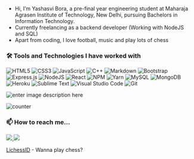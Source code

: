 -  Hi, I’m Yashasvi Bora, a pre-final year engineering student at Maharaja Agrasen Institute of Technology, New Delhi, pursuing Bachelors in Information Technology.
-  Currently freelancing as a backend developer (Working with NodeJS and SQL)
-  Apart from coding, I love football, music and play lots of chess



### 🛠 Tools and Technologies I have worked with

![HTML5](https://img.shields.io/badge/html5-%23E34F26.svg?style=for-the-badge&logo=html5&logoColor=white)
![CSS3](https://img.shields.io/badge/css3-%231572B6.svg?style=for-the-badge&logo=css3&logoColor=white)
![JavaScript](https://img.shields.io/badge/javascript-%23323330.svg?style=for-the-badge&logo=javascript&logoColor=%23F7DF1E)
![C++](https://img.shields.io/badge/c++-%2300599C.svg?style=for-the-badge&logo=c%2B%2B&logoColor=white)
![Markdown](https://img.shields.io/badge/markdown-%23000000.svg?style=for-the-badge&logo=markdown&logoColor=white)
![Bootstrap](https://img.shields.io/badge/bootstrap-%23563D7C.svg?style=for-the-badge&logo=bootstrap&logoColor=white)
![Express.js](https://img.shields.io/badge/express.js-%23404d59.svg?style=for-the-badge&logo=express&logoColor=%2361DAFB)
![NodeJS](https://img.shields.io/badge/node.js-6DA55F?style=for-the-badge&logo=node.js&logoColor=white)
![React](https://img.shields.io/badge/react-%2320232a.svg?style=for-the-badge&logo=react&logoColor=%2361DAFB)
![NPM](https://img.shields.io/badge/NPM-%23000000.svg?style=for-the-badge&logo=npm&logoColor=white)
![Yarn](https://img.shields.io/badge/yarn-%232C8EBB.svg?style=for-the-badge&logo=yarn&logoColor=white)
![MySQL](https://img.shields.io/badge/mysql-%2300f.svg?style=for-the-badge&logo=mysql&logoColor=white)
![MongoDB](https://img.shields.io/badge/MongoDB-%234ea94b.svg?style=for-the-badge&logo=mongodb&logoColor=white)
![Heroku](https://img.shields.io/badge/heroku-%23430098.svg?style=for-the-badge&logo=heroku&logoColor=white)
![Sublime Text](https://img.shields.io/badge/sublime_text-%23575757.svg?style=for-the-badge&logo=sublime-text&logoColor=important)
![Visual Studio Code](https://img.shields.io/badge/Visual%20Studio%20Code-0078d7.svg?style=for-the-badge&logo=visual-studio-code&logoColor=white)
![Git](https://img.shields.io/badge/git-%23F05033.svg?style=for-the-badge&logo=git&logoColor=white)
<br/>






![enter image description here](https://github-readme-stats.vercel.app/api?username=Yashasvibora&&show_icons=true&title_color=ffffff&icon_color=bb2acf&text_color=daf7dc&bg_color=151515)

![counter](https://enr9f7ygnfbw0tn.m.pipedream.net)


### 📫 How to reach me...

 <a target="_blank" href="https://www.linkedin.com/in/yashasvibora"><img src="https://img.shields.io/badge/-LinkedIn-0077B5?style=for-the-badge&logo=Linkedin&logoColor=white">  </img></a> 
 <a target="_blank" href="mailto:yashasvibora@gmail.com"><img src="https://img.shields.io/badge/-Gmail-D14836?style=for-the-badge&logo=Gmail&logoColor=white"></img></a>
 
 [LichessID](https://lichess.org/@/lalit_messi) - Wanna play chess?  

<!---
Yashasvibora/Yashasvibora is a ✨ special ✨ repository because its `README.md` (this file) appears on your GitHub profile.
You can click the Preview link to take a look at your changes.
--->
